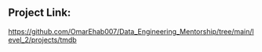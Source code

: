 ## Project Link:
https://github.com/OmarEhab007/Data_Engineering_Mentorship/tree/main/level_2/projects/tmdb